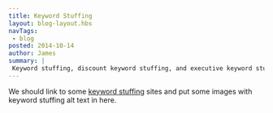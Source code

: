 ```yaml
---
title: Keyword Stuffing
layout: blog-layout.hbs
navTags:
 - blog
posted: 2014-10-14
author: James
summary: |
 Keyword stuffing, discount keyword stuffing, and executive keyword stuffing is the topic of this keyword stuffing post.  
---
```

We should link to some [keyword stuffing](#keyword-stuffing) sites and put some images with keyword stuffing 
alt text in here.